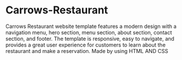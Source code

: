# Carrows-Restaurant
Carrows Restaurant website template features a modern design with a navigation menu, hero section, menu section, about section, contact section, and footer. The template is responsive, easy to navigate, and provides a great user experience for customers to learn about the restaurant and make a reservation. Made by using  HTML AND CSS
